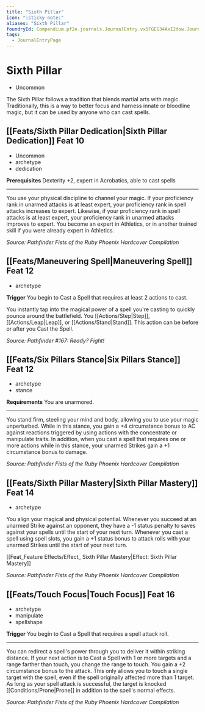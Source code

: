 ```yaml
---
title: "Sixth Pillar"
icon: ":sticky-note:"
aliases: "Sixth Pillar"
foundryId: Compendium.pf2e.journals.JournalEntry.vx5FGEG34AxI2dow.JournalEntryPage.F5gBiVGbS8YSgPSI
tags:
  - JournalEntryPage
---
```


# Sixth Pillar
*   Uncommon

The Sixth Pillar follows a tradition that blends martial arts with magic. Traditionally, this is a way to better focus and harness innate or bloodline magic, but it can be used by anyone who can cast spells.

## [[Feats/Sixth Pillar Dedication|Sixth Pillar Dedication]] Feat 10

*   Uncommon
*   archetype
*   dedication

**Prerequisites** Dexterity +2, expert in Acrobatics, able to cast spells

* * *

You use your physical discipline to channel your magic. If your proficiency rank in unarmed attacks is at least expert, your proficiency rank in spell attacks increases to expert. Likewise, if your proficiency rank in spell attacks is at least expert, your proficiency rank in unarmed attacks improves to expert. You become an expert in Athletics, or in another trained skill if you were already expert in Athletics.

_Source: Pathfinder Fists of the Ruby Phoenix Hardcover Compilation_

## [[Feats/Maneuvering Spell|Maneuvering Spell]] Feat 12

*   archetype

**Trigger** You begin to Cast a Spell that requires at least 2 actions to cast.

You instantly tap into the magical power of a spell you're casting to quickly pounce around the battlefield. You [[Actions/Step|Step]], [[Actions/Leap|Leap]], or [[Actions/Stand|Stand]]. This action can be before or after you Cast the Spell.

_Source: Pathfinder #167: Ready? Fight!_

## [[Feats/Six Pillars Stance|Six Pillars Stance]] Feat 12

*   archetype
*   stance

**Requirements** You are unarmored.

* * *

You stand firm, steeling your mind and body, allowing you to use your magic unperturbed. While in this stance, you gain a +4 circumstance bonus to AC against reactions triggered by using actions with the concentrate or manipulate traits. In addition, when you cast a spell that requires one or more actions while in this stance, your unarmed Strikes gain a +1 circumstance bonus to damage.

_Source: Pathfinder Fists of the Ruby Phoenix Hardcover Compilation_

## [[Feats/Sixth Pillar Mastery|Sixth Pillar Mastery]] Feat 14

*   archetype

You align your magical and physical potential. Whenever you succeed at an unarmed Strike against an opponent, they have a -1 status penalty to saves against your spells until the start of your next turn. Whenever you cast a spell using spell slots, you gain a +1 status bonus to attack rolls with your unarmed Strikes until the start of your next turn.

[[Feat_Feature Effects/Effect_ Sixth Pillar Mastery|Effect: Sixth Pillar Mastery]]

_Source: Pathfinder Fists of the Ruby Phoenix Hardcover Compilation_

## [[Feats/Touch Focus|Touch Focus]] Feat 16

*   archetype
*   manipulate
*   spellshape

**Trigger** You begin to Cast a Spell that requires a spell attack roll.

* * *

You can redirect a spell's power through you to deliver it within striking distance. If your next action is to Cast a Spell with 1 or more targets and a range farther than touch, you change the range to touch. You gain a +2 circumstance bonus to the attack. This only allows you to touch a single target with the spell, even if the spell originally affected more than 1 target. As long as your spell attack is successful, the target is knocked [[Conditions/Prone|Prone]] in addition to the spell's normal effects.

_Source: Pathfinder Fists of the Ruby Phoenix Hardcover Compilation_